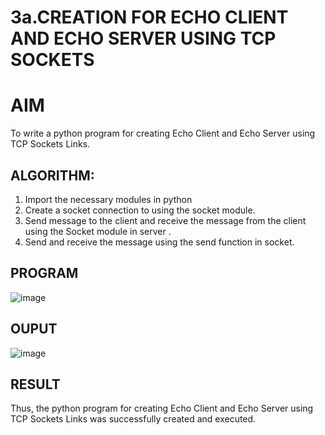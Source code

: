 # 3a.CREATION FOR ECHO CLIENT AND ECHO SERVER USING TCP SOCKETS
# AIM
To write a python program for creating Echo Client and Echo Server using TCP
Sockets Links.
## ALGORITHM:
1. Import the necessary modules in python
2. Create a socket connection to using the socket module.
3. Send message to the client and receive the message from the client using the Socket module in
 server .
4. Send and receive the message using the send function in socket.
## PROGRAM
![image](https://github.com/user-attachments/assets/de7c6972-8537-4e37-afff-67987edfc142)

## OUPUT
![image](https://github.com/user-attachments/assets/a9cc6a20-85d4-4652-bd97-b23e0f216358)

## RESULT
Thus, the python program for creating Echo Client and Echo Server using TCP Sockets Links 
was successfully created and executed.
